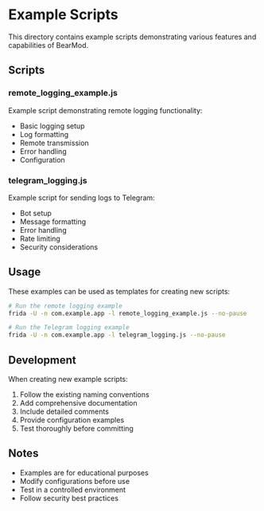 # Example Scripts

This directory contains example scripts demonstrating various features and capabilities of BearMod.

## Scripts

### remote_logging_example.js
Example script demonstrating remote logging functionality:
- Basic logging setup
- Log formatting
- Remote transmission
- Error handling
- Configuration

### telegram_logging.js
Example script for sending logs to Telegram:
- Bot setup
- Message formatting
- Error handling
- Rate limiting
- Security considerations

## Usage

These examples can be used as templates for creating new scripts:

```bash
# Run the remote logging example
frida -U -n com.example.app -l remote_logging_example.js --no-pause

# Run the Telegram logging example
frida -U -n com.example.app -l telegram_logging.js --no-pause
```

## Development

When creating new example scripts:
1. Follow the existing naming conventions
2. Add comprehensive documentation
3. Include detailed comments
4. Provide configuration examples
5. Test thoroughly before committing

## Notes

- Examples are for educational purposes
- Modify configurations before use
- Test in a controlled environment
- Follow security best practices 